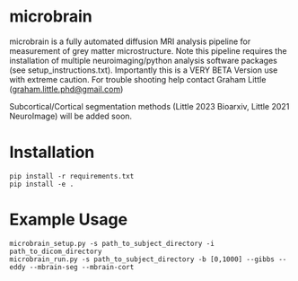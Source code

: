 # microbrain
microbrain is a fully automated diffusion MRI analysis pipeline for measurement of grey matter microstructure.  Note this pipeline requires the installation of multiple neuroimaging/python analysis software packages (see setup_instructions.txt). Importantly this is a VERY BETA Version use with extreme caution. For trouble shooting help contact Graham Little (graham.little.phd@gmail.com)

Subcortical/Cortical segmentation methods (Little 2023 Bioarxiv, Little 2021 NeuroImage) will be added soon.

# Installation
```
pip install -r requirements.txt
pip install -e .
```

# Example Usage
```
microbrain_setup.py -s path_to_subject_directory -i path_to_dicom_directory
microbrain_run.py -s path_to_subject_directory -b [0,1000] --gibbs --eddy --mbrain-seg --mbrain-cort
```
